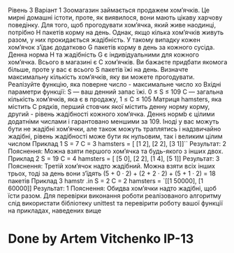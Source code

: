 Рівень 3
Варіант 1
Зоомагазин займається продажем хом’ячкiв. Це мирнi домашнi iстоти, проте, як виявилося,
вони мають цiкаву харчову поведiнку. Для того, щоб прогодувати хом’ячка, який живе
наодинцi, потрiбно H пакетiв корму на день. Однак, якщо кiлька хом’ячкiв живуть разом, у
них прокидається жадiбнiсть. У такому випадку кожен хом’ячок з’їдає додатково G пакетiв
корму в день за кожного сусiда. Денна норма H та жадiбнiсть G є iндивiдуальними для
кожного хом’ячка. Всього в магазинi є C хом’ячкiв. Ви бажаєте придбати якомога бiльше,
проте у вас є всього S пакетiв їжi на день. Визначте максимальну кiлькiсть хом’ячкiв, яку ви
можете прогодувати.
Реалізуйте функцію, яка поверне число - максимальне число хо Вхідні параметри функції: S
— ваш денний запас їжi. 0 ≤ S ≤ 109 C — загальна кiлькiсть хом’ячкiв, яка є в продажу, 1 ≤ C
≤ 105 Матриця hamsters, яка містить С рядків, перший стовчик якої містить денну норму
корму, другий - рiвень жадiбностi кожного хом’ячка. Деннs нормb є цілими додатніми
числами і гарантовано меншими за 109. Іноді у вас можуть бути не жадібні хом’ячки, але
також можуть траплятись і надзвичайно жадібні, рівень жадібності може бути як нульовим,
так і великим цілим числом
Приклад 1
S = 7 C = 3 hamsters = [ [1 2], [2 2], [3 1]]``
Результат: 2
Пояснення: Можна взяти першого хом’ячка та будь-якого з iнших двох.
Приклад 2
S = 19 C = 4 hamsters = [ [5 0], [2 2], [1 4], [5 1]]
Результат: 3 Пояснення: Третiй хом’ячок надто жадiбний. Можна взяти всiх iнших трьох,
тодi за день вони з’їдять (5 + 0 · 2) + (2 + 2 · 2) + (5 + 1 · 2) = 18 пакетiв
Приклад 3 hamstr .in S = 2 C = 2 hamsters = `[[1 50000], [1 60000]]
Результат: 1 Пояснення: Обидва хом’ячки надто жадiбнi, щоб їсти разом.
Для перевірки виконання роботи реалізованого алгоритму слід використати
бібліотеку unittest та перевірити роботу вашої функції на прикладах, наведених вище

# Done by Artem Vitchenko IP-13
